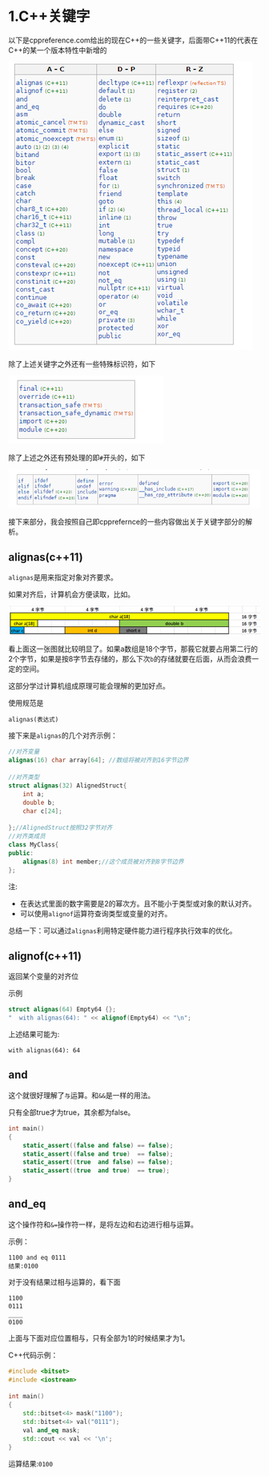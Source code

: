 # 1.C++关键字

以下是cppreference.com给出的现在C++的一些关键字，后面带C++11的代表在C++的某一个版本特性中新增的

![image-20240217201918296](./image/1/keywords.png)

除了上述关键字之外还有一些特殊标识符，如下

![image-20240217202112699](./image/1/special_1.png)

除了上述之外还有预处理的即`#`开头的，如下

![image-20240217202213965](./image/1/define.png)

接下来部分，我会按照自己即cpprefernce的一些内容做出关于关键字部分的解析。

## alignas(c++11)

`alignas`是用来指定对象对齐要求。

如果对齐后，计算机会方便读取，比如。

![image-20240218190816087](./image/1/alignas_1.png)

看上面这一张图就比较明显了。如果a数组是18个字节，那莪它就要占用第二行的2个字节，如果是按8字节去存储的，那么下次`b`的存储就要在后面，从而会浪费一定的空间。

这部分学过计算机组成原理可能会理解的更加好点。

使用规范是

```
alignas(表达式)
```

接下来是`alignas`的几个对齐示例：

```cpp
//对齐变量
alignas(16) char array[64]; //数组将被对齐到16字节边界

//对齐类型
struct alignas(32) AlignedStruct{
    int a;
    double b;
    char c[24];
    
};//AlignedStruct按照32字节对齐
//对齐类成员
class MyClass{
public:
	alignas(8) int member;//这个成员被对齐到8字节边界    
};
```

注:

* 在表达式里面的数字需要是2的幂次方。且不能小于类型或对象的默认对齐。
* 可以使用`alignof`运算符查询类型或变量的对齐。

总结一下：可以通过`alignas`利用特定硬件能力进行程序执行效率的优化。

## alignof(c++11)

返回某个变量的对齐位

示例

```cpp
struct alignas(64) Empty64 {};
"  with alignas(64): " << alignof(Empty64) << "\n";
```

上述结果可能为:

```
with alignas(64): 64
```

## and

这个就很好理解了`与`运算。和`&&`是一样的用法。

只有全部true才为true，其余都为false。

```cpp
int main()
{
    static_assert((false and false) == false);
    static_assert((false and true)  == false);
    static_assert((true  and false) == false);
    static_assert((true  and true)  == true);
}
```

## and_eq

这个操作符和`&=`操作符一样，是将左边和右边进行相与运算。

示例：

```
1100 and eq 0111
结果:0100
```

对于没有结果过相与运算的，看下面

```
1100
0111
____
0100
```

上面与下面对应位置相与，只有全部为1的时候结果才为1。

C++代码示例：

```cpp
#include <bitset>
#include <iostream>
 
int main()
{
    std::bitset<4> mask("1100");
    std::bitset<4> val("0111");
    val and_eq mask;
    std::cout << val << '\n';
}
```

运算结果:`0100`